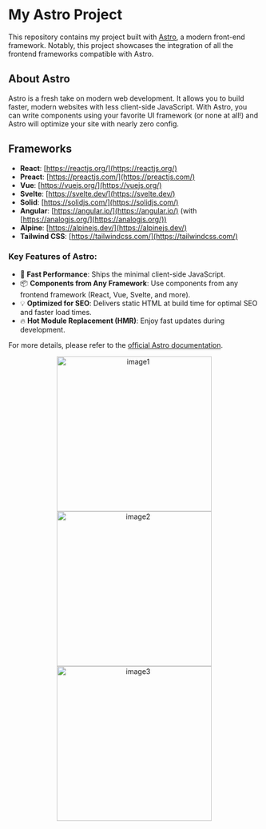 # My Astro Project

This repository contains my project built with [Astro](https://astro.build/), a modern front-end framework. Notably, this project showcases the integration of all the frontend frameworks compatible with Astro.


## About Astro

Astro is a fresh take on modern web development. It allows you to build faster, modern websites with less client-side JavaScript. With Astro, you can write components using your favorite UI framework (or none at all!) and Astro will optimize your site with nearly zero config.

## Frameworks

- **React**: [https://reactjs.org/](https://reactjs.org/)
- **Preact**: [https://preactjs.com/](https://preactjs.com/)
- **Vue**: [https://vuejs.org/](https://vuejs.org/)
- **Svelte**: [https://svelte.dev/](https://svelte.dev/)
- **Solid**: [https://solidjs.com/](https://solidjs.com/)
- **Angular**: [https://angular.io/](https://angular.io/) (with [https://analogjs.org/](https://analogjs.org/))
- **Alpine**: [https://alpinejs.dev/](https://alpinejs.dev/)
- **Tailwind CSS**: [https://tailwindcss.com/](https://tailwindcss.com/)

### Key Features of Astro:

- 🚀 **Fast Performance**: Ships the minimal client-side JavaScript.
- 📦 **Components from Any Framework**: Use components from any frontend framework (React, Vue, Svelte, and more).
- 💡 **Optimized for SEO**: Delivers static HTML at build time for optimal SEO and faster load times.
- 🔥 **Hot Module Replacement (HMR)**: Enjoy fast updates during development.

For more details, please refer to the [official Astro documentation](https://docs.astro.build/).
<p align="center">
  <img src="https://github.com/VLtim43/Astro-FrontEnd-Frameworks-Showcase/assets/69370181/06f65bf1-7598-4e54-a866-207a3aa2bbe2" alt="image1" height="310px" />
  <img src="https://github.com/VLtim43/Astro-Frameworks-Showcase/assets/69370181/b7c3dce9-ef52-4b92-844a-9df846278900" alt="image2" height="310px" />
  <img src="https://github.com/VLtim43/Astro-FrontEnd-Frameworks-Showcase/assets/69370181/f90359d4-14c9-4de5-be5c-fbc27d69d583" alt="image3" height="310px" />
</p>






